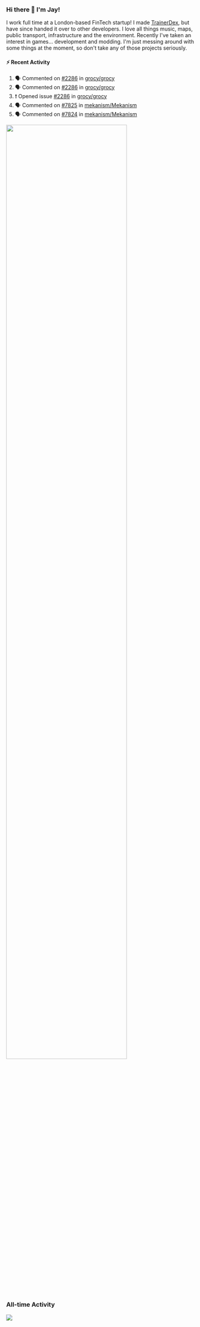 ### Hi there 👋 I'm Jay!
I work full time at a London-based FinTech startup! I made [TrainerDex](https://www.github.com/TrainerDex), but have since handed it over to other developers. I love all things music, maps, public transport, infrastructure and the environment. Recently I've taken an interest in games... development and modding. I'm just messing around with some things at the moment, so don't take any of those projects seriously.

#### :zap: Recent Activity
<!--START_SECTION:activity-->
1. 🗣 Commented on [#2286](https://github.com/grocy/grocy/issues/2286#issuecomment-1659308621) in [grocy/grocy](https://github.com/grocy/grocy)
2. 🗣 Commented on [#2286](https://github.com/grocy/grocy/issues/2286#issuecomment-1658962342) in [grocy/grocy](https://github.com/grocy/grocy)
3. ❗ Opened issue [#2286](https://github.com/grocy/grocy/issues/2286) in [grocy/grocy](https://github.com/grocy/grocy)
4. 🗣 Commented on [#7825](https://github.com/mekanism/Mekanism/pull/7825#issuecomment-1657903616) in [mekanism/Mekanism](https://github.com/mekanism/Mekanism)
5. 🗣 Commented on [#7824](https://github.com/mekanism/Mekanism/pull/7824#issuecomment-1657903006) in [mekanism/Mekanism](https://github.com/mekanism/Mekanism)
<!--END_SECTION:activity-->

[<img src="https://wakatime.com/share/@TurnrDev/4142a9ac-7325-4d2f-a2bb-ec199b5c798c.svg" width="80%" />](https://wakatime.com/@TurnrDev)  


### All-time Activity
[<img src="https://github-readme-stats.vercel.app/api/wakatime?username=TurnrDev&layout=compact" />](https://wakatime.com/@TurnrDev)
